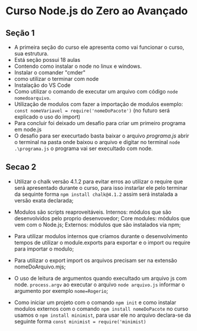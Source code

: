 # Curso Node.js do Zero ao Avançado

## Seção 1

- A primeira seção do curso ele apresenta como vai funcionar o curso, sua estrutura.
- Está seção possui 18 aulas
- Contendo como instalar o node no linux e windows.
- Instalar o comander "cmder"
- como utilizar o terminar com node
- Instalação do VS Code
- Como utilizar o comando de executar um arquivo com código `node nomedoarquivo`.
- Utilização de modulos com fazer a importação de modulos exemplo: `const nomeVariavel = require('nomeDoPacote')` (no futuro será explicado o uso do import)
- Para concluir foi deixado um desafio para criar um primeiro programa em node.js
- O desafio para ser execurtado basta baixar o arquivo _programa.js_ abrir o terminal na pasta onde baixou o arquivo e digitar no terminal `node .\programa.js` o programa vai ser execultado com node.

## Secao 2

- Utilizar o chalk versão 4.1.2 para evitar erros ao utilizar o require que será apresentado durante o curso, para isso instarlar ele pelo terminar da sequinte forma `npm install chalk@4.1.2` assim será instalada a versão exata declarada;

- Modulos são scripts reaproveitáveis. Internos: módulos que são desenvolvidos pelo proprio desenvovedor; Core modules: módulos que vem com o Node.js; Externos: módulos que são instalados via npm;

- Para utilizar modulos internos que criamos durante o desenvolvimento tempos de utilizar o module.exports para exportar e o import ou require para importar o modulo;

- Para utilizar o export import os arquivos precisam ser na extensão nomeDoArquivo.mjs;

- O uso de leitura de argumentos quando execultado um arquivo js com node. `process.argv` ao executar o arquivo `node arquivo.js` informar o argumento por exemplo `nome=Rogerio`;

- Como iniciar um projeto com o comando `npm init` e como instalar modulos externos com o comando `npm install nomeDoPacote` no curso usamos o `npm install minimist`, para usar ele no arquivo declara-se da seguinte forma `const minimist = require('minimist)`
